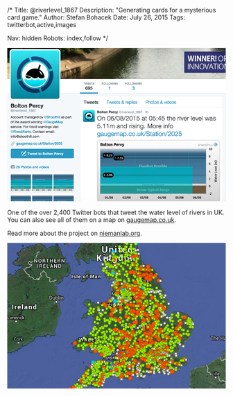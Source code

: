 /*
Title: @riverlevel_1867
Description: "Generating cards for a mysterious card game."
Author: Stefan Bohacek
Date: July 26, 2015
Tags: twitterbot,active,images

Nav: hidden
Robots: index,follow
*/

[![](/content/bots/twitterbots/images/riverlevel_1867.png)](https://twitter.com/riverlevel_1867)

One of the over 2,400 Twitter bots that tweet the water level of rivers in UK. You can also see all of them on a map on [gaugemap.co.uk](http://www.gaugemap.co.uk/).

Read more about the project on [niemanlab.org](http://www.niemanlab.org/2014/07/is-the-river-behind-your-house-rising-a-british-twitter-bot-will-tell-you/).

[![](/content/bots/twitterbots/images/riverlevel_map.png)](http://www.gaugemap.co.uk/)
